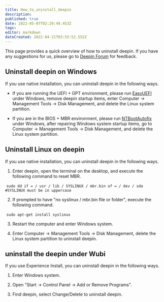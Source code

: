 ```yaml
---
title: How_to_uninstall_deepin
description: 
published: true
date: 2022-05-07T02:29:49.453Z
tags: 
editor: markdown
dateCreated: 2022-04-21T03:55:52.552Z
---
```


This page provides a quick overview of how to uninstall deepin. If you have any suggestions for us, please go to [Deepin Forum](https://bbs.deepin.org/forum.php?mod=forumdisplay&fid=70) for feedback.


## Uninstall deepin on Windows


If you use native installation, you can uninstall deepin in the following ways.

* If you are running the UEFI + GPT environment, please run [EasyUEFI](http://www.easyuefi.com/index-cn.html) under Windows, remove deepin startup items, enter Computer -> Management Tools -> Disk Management, and delete the Linux system partition.

* If you are in the BIOS + MBR environment, please run [NTBootAutofix](http://pan.baidu.com/s/1c0T9tOO) under Windows, after repairing Windows system startup items, go to Computer -> Management Tools -> Disk Management, and delete the Linux system partition.




## Uninstall Linux on deepin


If you use native installation, you can uninstall deepin in the following ways.

1. Enter deepin, open the terminal on the desktop, and execute the following command to reset MBR.

 `sudo dd if = / usr / lib / SYSLINUX / mbr.bin of = / dev / sda #SYSLINUX must be in uppercase`

2. If prompted to have "no syslinux / mbr.bin file or folder", execute the following command.


 `sudo apt-get install syslinux`

3. Restart the computer and enter Windows system.

4. Enter Computer -> Management Tools -> Disk Management, delete the Linux system partition to uninstall deepin.



## uninstall the deepin under Wubi

If you use Experience Install, you can uninstall deepin in the following ways.


1. Enter Windows system.

2. Open "Start -> Control Panel -> Add or Remove Programs".

3. Find deepin, select Change/Delete to uninstall deepin.
